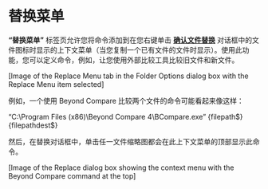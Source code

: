 # 替换菜单

**“替换菜单”** 标签页允许您将命令添加到在您右键单击 **[确认文件替换](/Manual/file_operations/copying_moving_and_deleting_files/the_confirm_file_replace_dialog.zh.md)** 对话框中的文件图标时显示的上下文菜单（当您复制一个已有文件的文件时显示）。使用此功能，您可以定义命令，例如，让您使用外部比较工具比较旧文件和新文件。

[Image of the Replace Menu tab in the Folder Options dialog box with the Replace Menu item selected]

例如，一个使用 Beyond Compare 比较两个文件的命令可能看起来像这样：

“C:\Program Files (x86)\Beyond Compare 4\BCompare.exe” {filepath\$} {filepathdest\$}

然后，在替换对话框中，单击任一文件缩略图都会在此上下文菜单的顶部显示此命令。

[Image of the Replace dialog box showing the context menu with the Beyond Compare command at the top]